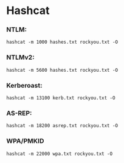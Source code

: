 # Hashcat

### NTLM:

`hashcat -m 1000 hashes.txt rockyou.txt -O`

### NTLMv2:

`hashcat -m 5600 hashes.txt rockyou.txt -O`

### Kerberoast:

`hashcat -m 13100 kerb.txt rockyou.txt -O`

### AS-REP:

`hashcat -m 18200 asrep.txt rockyou.txt -O`

### WPA/PMKID

`hashcat -m 22000 wpa.txt rockyou.txt -O`
